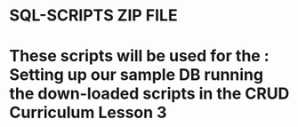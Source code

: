 # SQL-SCRIPTS ZIP FILE
# These scripts will be used for the : Setting up our sample DB running the down-loaded scripts in the CRUD Curriculum Lesson 3 